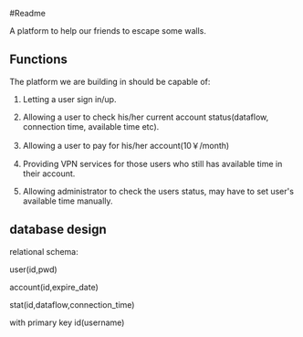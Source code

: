 #Readme

A platform to help our friends to escape some walls.

## Functions

The platform we are building in should be capable of:

1. Letting a user sign in/up.

2. Allowing a user to check his/her current account status(dataflow, connection time, available time etc). 

3. Allowing a user to pay for his/her account(10￥/month)

4. Providing VPN services for those users who still has available time in their account.

5. Allowing administrator to check the users status, may have to set user's available time manually.

## database design

relational schema:

user(id,pwd)

account(id,expire_date)

stat(id,dataflow,connection_time)

with primary key id(username)
